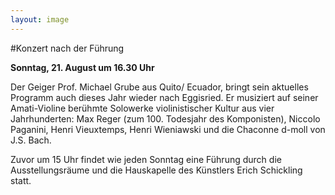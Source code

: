 ```yaml
---
layout: image
---
```


\#Konzert nach der Führung

**Sonntag,  21. August um 16.30 Uhr** 

Der Geiger Prof. Michael Grube aus Quito/ Ecuador, bringt sein aktuelles Programm auch dieses Jahr wieder nach Eggisried. Er musiziert auf seiner Amati-Violine berühmte Solowerke violinistischer Kultur aus vier Jahrhunderten: Max Reger (zum 100. Todesjahr des Komponisten), Niccolo Paganini, Henri Vieuxtemps, Henri Wieniawski und die Chaconne d-moll von J.S. Bach. 

Zuvor um 15 Uhr findet wie jeden Sonntag eine Führung durch die Ausstellungsräume und die Hauskapelle des Künstlers Erich Schickling statt.

